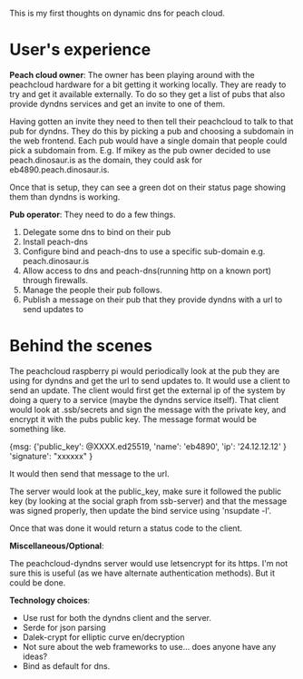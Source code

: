 This is my first thoughts on dynamic dns for peach cloud.

User's experience
=====

**Peach cloud owner**: The owner has been playing around with the peachcloud hardware for a bit getting it working locally. They are ready to try and get it available externally. To do so they get a list of pubs that also provide dyndns services and get an invite to one of them.

Having gotten an invite they need to then tell their peachcloud to talk to that pub for dyndns. They do this by picking a pub and choosing a subdomain in the web frontend. Each pub would have a single domain that people could pick a subdomain from. E.g. If mikey as the pub owner decided to use peach.dinosaur.is as the domain, they could ask for eb4890.peach.dinosaur.is.

Once that is setup, they can see a green dot on their status page showing them than dyndns is working.



**Pub operator**: They need to do a few things.

1. Delegate some dns to bind on their pub
2. Install peach-dns
3. Configure bind and peach-dns to use a specific sub-domain e.g. peach.dinosaur.is
4. Allow access to dns and peach-dns(running http on a known port) through firewalls.
5. Manage the people their pub follows.
6. Publish a message on their pub that they provide dyndns with a url to send updates to


Behind the scenes
=====

The peachcloud raspberry pi would periodically look at the pub they are using for dyndns and get the url to send updates to. It would use a client to send an update. The client would first get the external ip of the system by doing a query to a service (maybe the dyndns service itself). That client would look at .ssb/secrets and sign the message with the private key, and encrypt it with the pubs public key. The message format would be something like.

{msg: {'public_key': @XXXX.ed25519, 'name': 'eb4890', 'ip': '24.12.12.12' } 'signature': "xxxxxx" }

It would then send that message to the url.

The server would look at the public_key, make sure it followed the public key (by looking at the social graph from ssb-server) and that the message was signed properly, then update the bind service using 'nsupdate -l'.

Once that was done it would return a status code to the client.

**Miscellaneous/Optional**:

The peachcloud-dyndns server would use letsencrypt for its https. I'm not sure this is useful (as we have alternate authentication methods). But it could be done.

**Technology choices**: 

- Use rust for both the dyndns client and the server. 
- Serde for json parsing
- Dalek-crypt for elliptic curve en/decryption
- Not sure about the web frameworks to use... does anyone have any ideas?
- Bind as default for dns.


